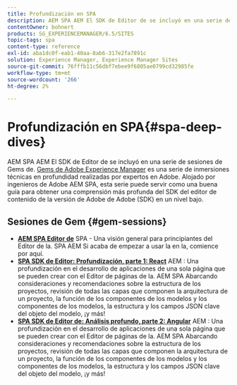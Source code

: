 ```yaml
---
title: Profundización en SPA
description: AEM SPA AEM El SDK de Editor de se incluyó en una serie de sesiones de Gems de. Alojado por ingenieros de Adobe AEM SPA, esta serie puede servir como una buena guía para obtener una comprensión más profunda del SDK del editor de contenido en formato de nivel bajo, alojado por ingenieros de Adobe.
contentOwner: bohnert
products: SG_EXPERIENCEMANAGER/6.5/SITES
topic-tags: spa
content-type: reference
exl-id: aba1dc0f-eab1-40aa-8ab6-317e2fa7891c
solution: Experience Manager, Experience Manager Sites
source-git-commit: 76fffb11c56dbf7ebee9f6805ae0799cd32985fe
workflow-type: tm+mt
source-wordcount: '266'
ht-degree: 2%

---
```


# Profundización en SPA{#spa-deep-dives}

AEM SPA AEM El SDK de Editor de se incluyó en una serie de sesiones de Gems de. [Gems de Adobe Experience Manager](https://helpx.adobe.com/experience-manager/kt/eseminars/gems/aem-index.html) es una serie de inmersiones técnicas en profundidad realizadas por expertos en Adobe. Alojado por ingenieros de Adobe AEM SPA, esta serie puede servir como una buena guía para obtener una comprensión más profunda del SDK del editor de contenido de la versión de Adobe de Adobe (SDK) en un nivel bajo.

## Sesiones de Gem {#gem-sessions}

* **[AEM SPA Editor de](https://helpx.adobe.com/experience-manager/kt/eseminars/gems/aem-spa-editor.html)** SPA - Una visión general para principiantes del Editor de la. SPA AEM Si acaba de empezar a usar la en la, comience por aquí.
* **[SPA SDK de Editor: Profundización, parte 1: React](https://helpx.adobe.com/experience-manager/kt/eseminars/gems/SPA-Editor-SDK-Deep-Dive-React.html)** AEM : Una profundización en el desarrollo de aplicaciones de una sola página que se pueden crear con el Editor de páginas de la. AEM SPA Abarcando consideraciones y recomendaciones sobre la estructura de los proyectos, revisión de todas las capas que componen la arquitectura de un proyecto, la función de los componentes de los modelos y los componentes de los modelos, la estructura y los campos JSON clave del objeto del modelo, ¡y más!
* **[SPA SDK de Editor de: Análisis profundo, parte 2: Angular](https://helpx.adobe.com/experience-manager/kt/eseminars/gems/SPA-Editor-SDK-Deep-Dive-Angular.html)** AEM : Una profundización en el desarrollo de aplicaciones de una sola página que se pueden crear con el Editor de páginas de la. AEM SPA Abarcando consideraciones y recomendaciones sobre la estructura de los proyectos, revisión de todas las capas que componen la arquitectura de un proyecto, la función de los componentes de los modelos y los componentes de los modelos, la estructura y los campos JSON clave del objeto del modelo, ¡y más!
